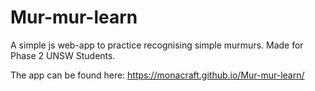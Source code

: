 # Mur-mur-learn

A simple js web-app to practice recognising simple murmurs.
Made for Phase 2 UNSW Students.

The app can be found here: https://monacraft.github.io/Mur-mur-learn/
